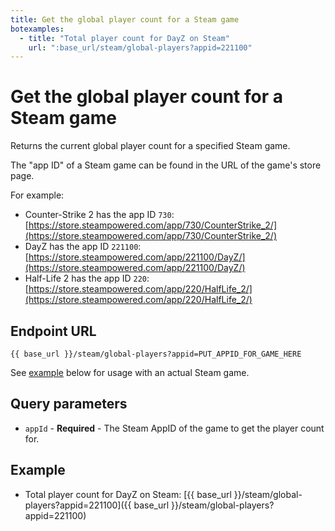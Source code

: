 ```yaml
---
title: Get the global player count for a Steam game
botexamples:
  - title: "Total player count for DayZ on Steam"
    url: ":base_url/steam/global-players?appid=221100"
---
```


# Get the global player count for a Steam game

Returns the current global player count for a specified Steam game.  

The "app ID" of a Steam game can be found in the URL of the game's store page.

For example:

- Counter-Strike 2 has the app ID `730`: [https://store.steampowered.com/app/730/CounterStrike_2/](https://store.steampowered.com/app/730/CounterStrike_2/)
- DayZ has the app ID `221100`: [https://store.steampowered.com/app/221100/DayZ/](https://store.steampowered.com/app/221100/DayZ/)
- Half-Life 2 has the app ID `220`: [https://store.steampowered.com/app/220/HalfLife_2/](https://store.steampowered.com/app/220/HalfLife_2/)

## Endpoint URL

`{{ base_url }}/steam/global-players?appid=PUT_APPID_FOR_GAME_HERE`

See [example](#example) below for usage with an actual Steam game.

## Query parameters

- `appId` - **Required** - The Steam AppID of the game to get the player count for.

## Example

- Total player count for DayZ on Steam: [{{ base_url }}/steam/global-players?appid=221100]({{ base_url }}/steam/global-players?appid=221100)
